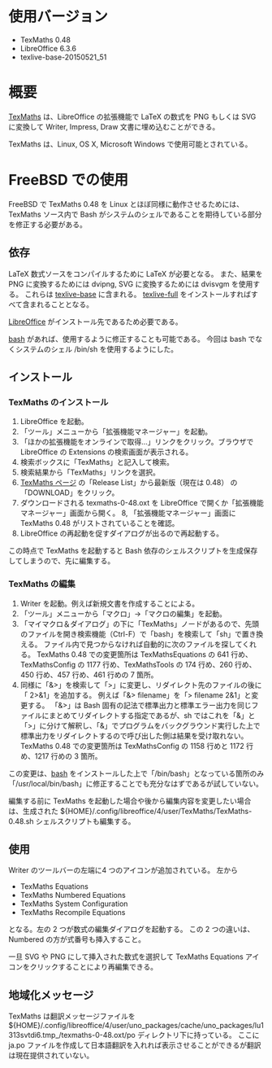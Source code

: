 # 使用バージョン

- TexMaths 0.48
- LibreOffice 6.3.6
- texlive-base-20150521_51

# 概要

[TexMaths](http://roland65.free.fr/texmaths/) は、LibreOffice の拡張機能で
LaTeX の数式を PNG もしくは SVG に変換して Writer, Impress, Draw 文書に埋め込むことができる。

TexMaths は、Linux, OS X, Microsoft Windows で使用可能とされている。

# FreeBSD での使用

FreeBSD で TexMaths 0.48 を Linux とほぼ同様に動作させるためには、
TexMaths ソース内で Bash がシステムのシェルであることを期待している部分を修正する必要がある。

## 依存

LaTeX 数式ソースをコンパイルするために LaTeX が必要となる。
また、結果を PNG に変換するためには dvipng, SVG に変換するためには dvisvgm を使用する。
これらは [texlive-base](https://www.freshports.org/print/texlive-base/) に含まれる。
[texlive-full](https://www.freshports.org/print/texlive-full/) をインストールすればすべて含まれることとなる。

[LibreOffice](https://www.freshports.org/editors/libreoffice) がインストール先であるため必要である。

[bash](https://www.freshports.org/shells/bash) があれば、使用するように修正することも可能である。
今回は bash でなくシステムのシェル /bin/sh を使用するようにした。

## インストール

### TexMaths のインストール

1. LibreOffice を起動。
2. 「ツール」メニューから「拡張機能マネージャー」を起動。
3. 「ほかの拡張機能をオンラインで取得…」リンクをクリック。ブラウザで LibreOffice の Extensions の検索画面が表示される。
4. 検索ボックスに「TexMaths」と記入して検索。
5. 検索結果から「TexMaths」リンクを選択。
6. [TexMaths ページ](https://extensions.libreoffice.org/en/extensions/show/texmaths-1) の「Release List」から最新版（現在は 0.48） の「DOWNLOAD」をクリック。
7. ダウンロードされる texmaths-0-48.oxt を LibreOffice で開くか「拡張機能マネージャー」画面から開く。
8, 「拡張機能マネージャー」画面に TexMaths 0.48 がリストされていることを確認。
9. LibreOffice の再起動を促すダイアログが出るので再起動する。

この時点で TexMaths を起動すると Bash 依存のシェルスクリプトを生成保存してしまうので、先に編集する。

### TexMaths の編集

1. Writer を起動。例えば新規文書を作成することによる。
2. 「ツール」メニューから「マクロ」→「マクロの編集」を起動。
3. 「マイマクロ＆ダイアログ」の下に「TexMaths」ノードがあるので、先頭のファイルを開き検索機能（Ctrl-F）で「bash」を検索して「sh」で置き換える。
ファイル内で見つからなければ自動的に次のファイルを探してくれる。
TexMaths 0.48 での変更箇所は TexMathsEquations の 641 行め、TexMathsConfig の 1177 行め、TexMathsTools の 174 行め、260 行め、450 行め、457 行め、461 行めの 7 箇所。
4. 同様に「&>」を検索して「>」に変更し、リダイレクト先のファイルの後に「 2>&1」を追加する。
例えば「&> filename」を「> filename 2&1」と変更する。
「&>」は Bash 固有の記法で標準出力と標準エラー出力を同じファイルにまとめてリダイレクトする指定であるが、sh ではこれを「&」と「>」に分けて解釈し、「&」でプログラムをバックグラウンド実行した上で標準出力をリダイレクトするので呼び出した側は結果を受け取れない。
TexMaths 0.48 での変更箇所は TexMathsConfig の 1158 行めと 1172 行め、1217 行めの 3 箇所。

この変更は、[bash](https://www.freshports.org/shells/bash) をインストールした上で「/bin/bash」となっている箇所のみ「/usr/local/bin/bash」に修正することでも充分なはずであるが試していない。

編集する前に TexMaths を起動した場合や後から編集内容を変更したい場合は、生成された
${HOME}/.config/libreoffice/4/user/TexMaths/TexMaths-0.48.sh シェルスクリプトも編集する。

## 使用

Writer のツールバーの左端に4 つのアイコンが追加されている。
左から

- TexMaths Equations
- TexMaths Numbered Equations
- TexMaths System Configuration
- TexMaths Recompile Equations

となる。左の 2 つが数式の編集ダイアログを起動する。
この 2 つの違いは、Numbered の方が式番号も挿入すること。

一旦 SVG や PNG にして挿入された数式を選択して TexMaths Equations アイコンをクリックすることにより再編集できる。

## 地域化メッセージ

TexMaths は翻訳メッセージファイルを
${HOME}/.config/libreoffice/4/user/uno_packages/cache/uno_packages/lu1313svtdi6.tmp_/texmaths-0-48.oxt/po
ディレクトリ下に持っている。
ここに ja.po ファイルを作成して日本語翻訳を入れれば表示させることができるが翻訳は現在提供されていない。
